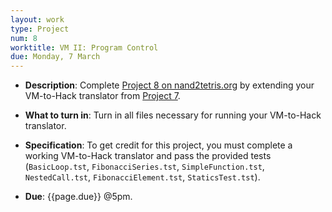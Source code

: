 ```yaml
---
layout: work
type: Project
num: 8
worktitle: VM II: Program Control
due: Monday, 7 March
---
```


* **Description**: Complete [Project 8 on
      nand2tetris.org](https://www.nand2tetris.org/project08) by
      extending your VM-to-Hack translator from [Project
      7](07-stack-arithmetic.html).

* **What to turn in**: Turn in all files necessary for running your
  VM-to-Hack translator.

* **Specification**: To get credit for this project, you must complete
  a working VM-to-Hack translator and pass the provided tests
  (`BasicLoop.tst`, `FibonacciSeries.tst`, `SimpleFunction.tst`,
  `NestedCall.tst`, `FibonacciElement.tst`, `StaticsTest.tst`).

* **Due**: {{page.due}} @5pm.
